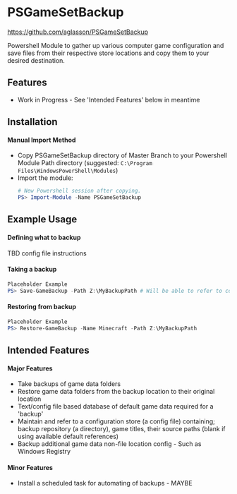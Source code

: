 # PSGameSetBackup 
https://github.com/aglasson/PSGameSetBackup 

Powershell Module to gather up various computer game configuration and save files from their respective store locations and copy them to your desired destination. 

## Features
* Work in Progress - See 'Intended Features' below in meantime

## Installation
#### Manual Import Method
* Copy PSGameSetBackup directory of Master Branch to your Powershell Module Path directory (suggested: `C:\Program Files\WindowsPowerShell\Modules`)
* Import the module:
  ```powershell
  # New Powershell session after copying.
  PS> Import-Module -Name PSGameSetBackup
  ```

## Example Usage
#### Defining what to backup
TBD config file instructions

#### Taking a backup
```powershell
Placeholder Example
PS> Save-GameBackup -Path Z:\MyBackupPath # Will be able to refer to config file for which games to backup and from where.
```

#### Restoring from backup
```powershell
Placeholder Example
PS> Restore-GameBackup -Name Minecraft -Path Z:\MyBackupPath
```

## Intended Features
#### Major Features
* Take backups of game data folders
* Restore game data folders from the backup location to their original location
* Text/config file based database of default game data required for a 'backup'
* Maintain and refer to a configuration store (a config file) containing; backup repository (a directory), game titles, their source paths (blank if using available default references)
* Backup additional game data non-file location config - Such as Windows Registry

#### Minor Features
* Install a scheduled task for automating of backups - MAYBE
<!-- 
#### Powershell Develop & Build Features
* Complete CI/CD Pipeline to the Powershell Gallery - Probably with GitHub Actions/Azure DevOps.
* Test driven development - Pester - First create the tests to test for the expected functionality, then create the code to pass the tests.
* Automatic Semantic Versioning - https://powershellexplained.com/2017-10-14-Powershell-module-semantic-version/#what-is-a-semantic-version-number
* Plaster driven module development - Maybe - https://powershellexplained.com/2017-05-12-Powershell-Plaster-adventures-in/
-->
